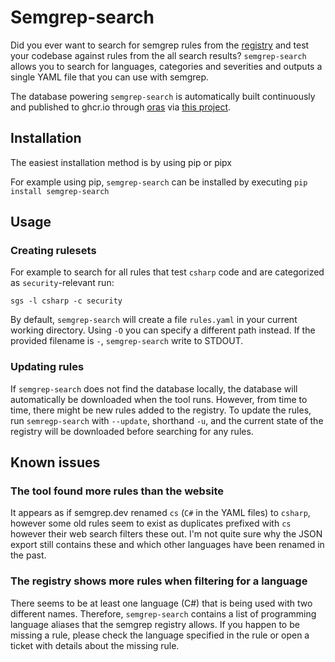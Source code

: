 # Semgrep-search

Did you ever want to search for semgrep rules from the [registry](https://semgrep.dev/r) and test your codebase against rules from the all search results?
`semgrep-search` allows you to search for languages, categories and severities and outputs a single YAML file that you can use with semgrep.

The database powering `semgrep-search` is automatically built continuously and published to ghcr.io through
[oras](https://github.com/oras-project) via [this project](https://github.com/hnzlmnn/semgrep-search-db).

## Installation

The easiest installation method is by using pip or pipx

For example using pip, `semgrep-search` can be installed by executing `pip install semgrep-search`

## Usage

### Creating rulesets

For example to search for all rules that test `csharp` code and are categorized as `security`-relevant run:

`sgs -l csharp -c security`

By default, `semgrep-search` will create a file `rules.yaml` in your current working directory.
Using `-O` you can specify a different path instead.
If the provided filename is `-`, `semgrep-search` write to STDOUT.

### Updating rules

If `semgrep-search` does not find the database locally, the database will automatically be downloaded when the tool runs.
However, from time to time, there might be new rules added to the registry.
To update the rules, run `semregp-search` with `--update`, shorthand `-u`,
and the current state of the registry will be downloaded before searching for any rules.

## Known issues

### The tool found more rules than the website

It appears as if semgrep.dev renamed `cs` (`C#` in the YAML files) to `csharp`,
however some old rules seem to exist as duplicates prefixed with `cs` however their web search filters these out.
I'm not quite sure why the JSON export still contains these and which other languages have been renamed in the past.

### The registry shows more rules when filtering for a language

There seems to be at least one language (C#) that is being used with two different names.
Therefore, `semgrep-search` contains a list of programming language aliases that the semgrep registry allows.
If you happen to be missing a rule, please check the language specified in the rule or open a ticket with details about the missing rule.